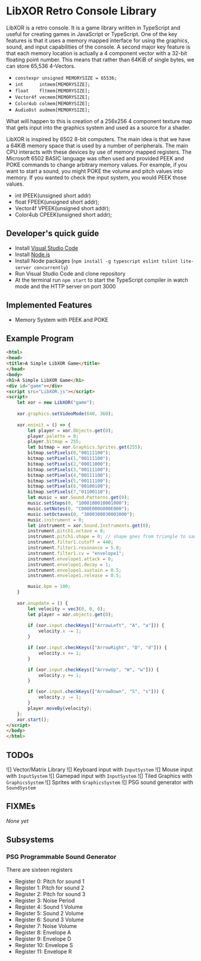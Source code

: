 # LibXOR Retro Console Library

LibXOR is a retro console. It is a game library written in TypeScript and useful for creating games in JavaScript or TypeScript. One of the key features is that it uses a memory mapped interface for using the graphics, sound, and input capabilities of the console. A second major key feature is that each memory location is actually a 4 component vector with a 32-bit floating point number. This means that rather than 64KiB of single bytes, we can store 65,536 4-Vectors.

* `constexpr unsigned MEMORYSIZE = 65536;`
* `int      intmem[MEMORYSIZE];`
* `float    fltmem[MEMORYSIZE];`
* `Vector4f vecmem[MEMORYSIZE];`
* `Color4ub colmem[MEMORYSIZE];`
* `Audio8st audmem[MEMORYSIZE];`

What will happen to this is creation of a 256x256 4 component texture map that gets input into the graphics system and used as a source for a shader.

LibXOR is inspired by 6502 8-bit computers. The main idea is that we have a 64KiB memory space that is used by a number of peripherals. The main CPU interacts with these devices by use of memory mapped registers. The Microsoft 6502 BASIC language was often used and provided PEEK and POKE commands to change arbitrary memory values. For example, if you want to start a sound, you might POKE the volume and pitch values into memory. If you wanted to check the input system, you would PEEK those values.

* int IPEEK(unsigned short addr)
* float FPEEK(unsigned short addr);
* Vector4f VPEEK(unsigned short addr);
* Color4ub CPEEK(unsigned short addr);

## Developer's quick guide

* Install [Visual Studio Code](https://code.visualstudio.com/)
* Install [Node.js](https://nodejs.org/)
* Install Node packages (`npm install -g typescript eslint tslint lite-server concurrently`)
* Run Visual Studio Code and clone repository
* At the terminal run `npm start` to start the TypeScript compiler in watch mode and the HTTP server on port 3000

## Implemented Features

* Memory System with PEEK and POKE

## Example Program

```html
<html>
<head>
<title>A Simple LibXOR Game</title>
</head>
<body>
<h1>A Simple LibXOR Game</h1>
<div id="game"></div>
<script src="LibXOR.js"></script>
<script>
    let xor = new LibXOR("game");
    
    xor.graphics.setVideoMode(640, 360);
    
    xor.oninit = () => {
        let player = xor.Objects.get(0);
        player.palette = 0;
        player.bitmap = 255;
        let bitmap = xor.Graphics.Sprites.get(255);
        bitmap.setPixels(0,"00111100");
        bitmap.setPixels(1,"00111100");
        bitmap.setPixels(2,"00011000");
        bitmap.setPixels(3,"00111100");
        bitmap.setPixels(4,"00111100");
        bitmap.setPixels(5,"00111100");
        bitmap.setPixels(6,"00100100");
        bitmap.setPixels(7,"01100110");
        let music = xor.Sound.Patterns.get(0);
        music.setSteps(0, "1000100010001000");
        music.setNotes(0, "C000E000G000E000");
        music.setOctaves(0, "3000300030003000");
        music.instrument = 0;
        let instrument = xor.Sound.Instruments.get(0);
        instrument.pitch1.octave = 8;
        instrument.pitch1.shape = 0; // shape goes from triangle to saw to square to pwm
        instrument.filter1.cutoff = 440;
        instrument.filter1.resonance = 5.0;
        instrument.filter1.cv = "envelope1";
        instrument.envelope1.attack = 0;
        instrument.envelope1.decay = 1;
        instrument.envelope1.sustain = 0.5;
        instrument.envelope1.release = 0.5;

        music.bpm = 100;
    }
    
    xor.onupdate = () {
        let velocity = vec3(0, 0, 0);
        let player = xor.objects.get(0);
        
        if (xor.input.checkKeys(["ArrowLeft", "A", "a"])) {
            velocity.x -= 1;
        }

        if (xor.input.checkKeys(["ArrowRight", "D", "d"])) {
            velocity.x += 1;
        }

        if (xor.input.checkKeys(["ArrowUp", "W", "w"])) {
            velocity.y += 1;
        }

        if (xor.input.checkKeys(["ArrowDown", "S", "s"])) {
            velocity.y -= 1;
        }
        player.moveBy(velocity);
    };
    xor.start();
</script>
</body>
</html>
```

## TODOs

![] Vector/Matrix Library
![] Keyboard input with `InputSystem`
![] Mouse input with `InputSystem`
![] Gamepad input with `InputSystem`
![] Tiled Graphics with `GraphicsSystem`
![] Sprites with `GraphicsSystem`
![] PSG sound generator with `SoundSystem`

## FIXMEs

*None yet*

## Subsystems

### PSG Programmable Sound Generator

There are sixteen registers 

* Register 0: Pitch for sound 1
* Register 1: Pitch for sound 2
* Register 2: Pitch for sound 3
* Register 3: Noise Period
* Register 4: Sound 1 Volume
* Register 5: Sound 2 Volume
* Register 6: Sound 3 Volume
* Register 7: Noise Volume
* Register 8: Envelope A
* Register 9: Envelope D
* Register 10: Envelope S
* Register 11: Envelope R
